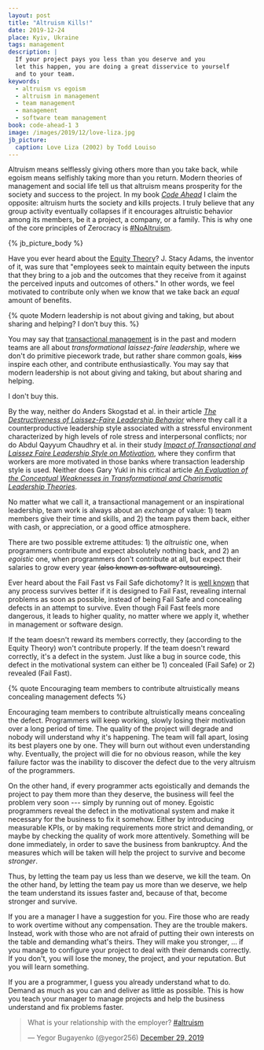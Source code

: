 ```yaml
---
layout: post
title: "Altruism Kills!"
date: 2019-12-24
place: Kyiv, Ukraine
tags: management
description: |
  If your project pays you less than you deserve and you
  let this happen, you are doing a great disservice to yourself
  and to your team.
keywords:
  - altruism vs egoism
  - altruism in management
  - team management
  - management
  - software team management
book: code-ahead-1 3
image: /images/2019/12/love-liza.jpg
jb_picture:
  caption: Love Liza (2002) by Todd Louiso
---
```


Altruism means selflessly giving others more than you take back, while egoism means
selfishly taking more than you return. Modern theories of management
and social life tell us that altruism means prosperity for the society
and success to the project. In my book
[_Code Ahead_](/code-ahead.html) I claim the opposite: altruism hurts the
society and kills projects.
I truly believe that any group activity eventually collapses if it
encourages altruistic behavior among its members, be it a project, a company,
or a family.
This is why one of the core principles of
Zerocracy is [#NoAltruism](https://www.youtube.com/watch?v=vXUwE3FGfpg).

<!--more-->

{% jb_picture_body %}

Have you ever heard about the [Equity Theory](https://en.wikipedia.org/wiki/Equity_theory)?
J. Stacy Adams, the inventor of it, was sure that
"employees seek to maintain equity between the inputs that
they bring to a job and the outcomes that they receive from it
against the perceived inputs and outcomes of others."
In other words, we feel motivated to contribute only when we
know that we take back an _equal_ amount of benefits.

{% quote Modern leadership is not about giving and taking, but about sharing and helping? I don’t buy this. %}

You may say that [transactional management](https://en.wikipedia.org/wiki/Transactional_leadership)
is in the past and modern
teams are all about _transformational laissez-faire leadership_, where
we don't do primitive piecework trade, but rather
share common goals, <del>kiss</del> inspire each other, and
contribute enthusiastically. You may say that
modern leadership is not about giving and taking,
but about sharing and helping.

I don't buy this.

By the way, neither do Anders Skogstad et al. in their article
[_The Destructiveness of Laissez-Faire Leadership Behavior_](https://www.researchgate.net/publication/6547331_The_Destructiveness_of_Laissez-Faire_Leadership_Behavior)
where they call it a counterproductive leadership style
associated with a stressful environment characterized
by high levels of role stress and interpersonal conflicts;
nor do Abdul Qayyum Chaudhry et al. in their study
[_Impact of Transactional and Laissez Faire Leadership Style on Motivation_](https://www.semanticscholar.org/paper/Impact-of-Transactional-and-Laissez-Faire-Style-on-Chaudhry-Javed/d7b2d986581910b5e1ce44899353cb1a2cb656a9),
where they confirm that workers are more motivated in those banks
where transaction leadership style is used.
Neither does Gary Yukl in his critical article
[_An Evaluation of the Conceptual Weaknesses in Transformational and Charismatic Leadership Theories_](https://www.semanticscholar.org/paper/An-evaluation-of-conceptual-weaknesses-in-and-Yukl/15adc8f497ed75ef4468e2b202864b5443d3f9d3).

No matter what we call it, a transactional management or
an inspirational leadership, team work is always about an _exchange_ of
value: 1) team members give their time and skills, and 2) the team pays them back,
either with cash, or appreciation, or a good office atmosphere.

There are two possible extreme attitudes: 1) the _altruistic_ one, when programmers
contribute and expect absolutely nothing back, and 2) an _egoistic_ one, when
programmers don't contribute at all, but expect their salaries to grow
every year <del>(also known as software outsourcing)</del>.

Ever heard about the Fail Fast vs Fail Safe dichotomy? It is
[well known](http://martinfowler.com/ieeeSoftware/failFast.pdf) that
any process survives better if it is designed to Fail Fast, revealing internal
problems as soon as possible, instead of being Fail Safe and concealing defects
in an attempt to survive. Even though Fail Fast feels more dangerous, it
leads to higher quality, no matter where we apply it, whether in management or
software design.

If the team doesn't reward its members correctly, they (according to the Equity
Theory) won't contribute properly. If the team doesn't reward correctly, it's
a defect in the system. Just like a bug in source code, this defect in
the motivational system can either be 1) concealed (Fail Safe) or 2) revealed (Fail Fast).

{% quote Encouraging team members to contribute altruistically means concealing management defects %}

Encouraging team members to contribute altruistically means concealing the defect.
Programmers will keep working, slowly losing their motivation over a long
period of time. The quality of the project will degrade and nobody will
understand why it's happening. The team will fall apart, losing its best
players one by one. They will burn out without even understanding why. Eventually,
the project will die for no obvious reason, while the key failure factor
was the inability to discover the defect due to the very
altruism of the programmers.

On the other hand, if every programmer acts egoistically and demands
the project to pay them more than they deserve, the business will feel
the problem very soon --- simply by running out of money. Egoistic programmers
reveal the defect in the motivational system and make it necessary for
the business to fix it somehow. Either by introducing measurable KPIs,
or by making requirements more strict and demanding, or maybe by checking
the quality of work more attentively. Something will be done immediately,
in order to save the business from bankruptcy. And the measures which will
be taken will help the project to survive and become _stronger_.

Thus, by letting the team pay us less than we deserve, we kill the team.
On the other hand, by letting the team pay us more than we deserve,
we help the team understand its issues faster and, because of that, become
stronger and survive.

If you are a manager I have a suggestion for you. Fire those who are ready
to work overtime without any compensation. They are the trouble makers. Instead,
work with those who are not afraid of putting their own interests on the
table and demanding what's theirs. They will make you stronger, ... if you manage
to configure your project to deal with their demands correctly. If you don't,
you will lose the money, the project, and your reputation. But you will
learn something.

If you are a programmer, I guess you already understand what to do. Demand
as much as you can and deliver as little as possible. This is how you teach
your manager to manage projects and help the business understand and fix
problems faster.

<blockquote class="twitter-tweet"><p lang="en" dir="ltr">What is your relationship with the employer? <a href="https://twitter.com/hashtag/altruism?src=hash&amp;ref_src=twsrc%5Etfw">#altruism</a></p>&mdash; Yegor Bugayenko (@yegor256) <a href="https://twitter.com/yegor256/status/1211161804367376384?ref_src=twsrc%5Etfw">December 29, 2019</a></blockquote> <script async src="https://platform.twitter.com/widgets.js" charset="utf-8"></script>
